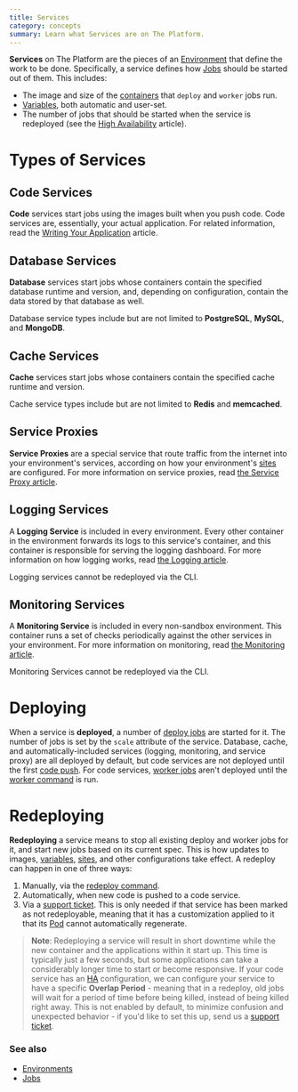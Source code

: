```yaml
---
title: Services
category: concepts
summary: Learn what Services are on The Platform.
---
```


**Services** on The Platform are the pieces of an [Environment](/compliant-cloud/articles/concepts/environments) that define the work to be done. Specifically, a service defines how [Jobs](/compliant-cloud/articles/concepts/jobs) should be started out of them. This includes:

* The image and size of the [containers](/compliant-cloud/articles/concepts/containers) that `deploy` and `worker` jobs run.
* [Variables](/compliant-cloud/articles/environment-variables), both automatic and user-set.
* The number of jobs that should be started when the service is redeployed (see the [High Availability](/compliant-cloud/articles/ha-application) article).

# Types of Services

## Code Services

**Code** services start jobs using the images built when you push code. Code services are, essentially, your actual application. For related information, read the [Writing Your Application](/compliant-cloud/articles/writing-your-application) article.

## Database Services

**Database** services start jobs whose containers contain the specified database runtime and version, and, depending on configuration, contain the data stored by that database as well.

Database service types include but are not limited to **PostgreSQL**, **MySQL**, and **MongoDB**.

## Cache Services

**Cache** services start jobs whose containers contain the specified cache runtime and version.

Cache service types include but are not limited to **Redis** and **memcached**.

## Service Proxies

**Service Proxies** are a special service that route traffic from the internet into your environment's services, according on how your environment's [sites](/compliant-cloud/articles/concepts/sites) are configured. For more information on service proxies, read [the Service Proxy article](/compliant-cloud/articles/concepts/service-proxy).

## Logging Services

A **Logging Service** is included in every environment. Every other container in the environment forwards its logs to this service's container, and this container is responsible for serving the logging dashboard. For more information on how logging works, read [the Logging article](/compliant-cloud/articles/logging-access).

Logging services cannot be redeployed via the CLI.

## Monitoring Services

A **Monitoring Service** is included in every non-sandbox environment. This container runs a set of checks periodically against the other services in your environment. For more information on monitoring, read [the Monitoring article](/compliant-cloud/articles/monitoring).

Monitoring Services cannot be redeployed via the CLI.

# Deploying

When a service is **deployed**, a number of [deploy jobs](/compliant-cloud/articles/concepts/jobs#deploy-jobs) are started for it. The number of jobs is set by the `scale` attribute of the service. Database, cache, and automatically-included services (logging, monitoring, and service proxy) are all deployed by default, but code services are not deployed until the first [code push](/compliant-cloud/articles/code-deployment). For code services, [worker jobs](/compliant-cloud/articles/concepts/jobs#worker-jobs) aren't deployed until the [worker command](/compliant-cloud/cli-reference#worker) is run.

# Redeploying

**Redeploying** a service means to stop all existing deploy and worker jobs for it, and start new jobs based on its current spec. This is how updates to images,  [variables](/compliant-cloud/articles/environment-variables), [sites](/compliant-cloud/articles/concepts/sites), and other configurations take effect. A redeploy can happen in one of three ways:

1. Manually, via the [redeploy command](/compliant-cloud/cli-reference#redeploy).
2. Automatically, when new code is pushed to a code service.
3. Via a [support ticket](/compliant-cloud/articles/contact). This is only needed if that service has been marked as not redeployable, meaning that it has a customization applied to it that its [Pod](/compliant-cloud/articles/concepts/pods) cannot automatically regenerate.

> **Note**: Redeploying a service will result in short downtime while the new container and the applications within it start up. This time is typically just a few seconds, but some applications can take a considerably longer time to start or become responsive. If your code service has an [HA](/compliant-cloud/articles/ha-application) configuration, we can configure your service to have a specific **Overlap Period** - meaning that in a redeploy, old jobs will wait for a period of time before being killed, instead of being killed right away. This is not enabled by default, to minimize confusion and unexpected behavior - if you'd like to set this up, send us a [support ticket](/compliant-cloud/articles/contact).

### See also

* [Environments](/compliant-cloud/articles/concepts/environments)
* [Jobs](/compliant-cloud/articles/concepts/jobs)
